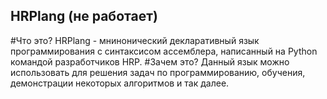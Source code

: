 ## HRPlang (не работает)
#Что это?
HRPlang - мнинонический декларативный язык программирования с синтаксисом ассемблера, написанный на Python командой разработчиков HRP. 
#Зачем это?
Данный язык можно использовать для решения задач по программированию, обучения, демонстрации некоторых алгоритмов и так далее.
